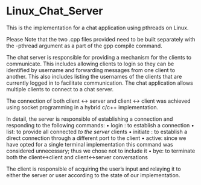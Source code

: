 # Linux_Chat_Server
This is the implementation for a chat application using pthreads on Linux.

Please Note that the two .cpp files provided need to be built separately with the -pthread argument as a part of the gpp compile command.

The chat server is responsible for providing a mechanism for the clients to communicate. This includes allowing clients to login so they can be identified by username and forwarding messages from one client to another. This also includes listing the usernames of the clients that are currently logged in to facilitate communication. The chat application allows multiple clients to connect to a chat server. 

The connection of both client <-> server and client <-> client was achieved using socket programming in a hybrid c/c++ implementation.

In detail, the server is responsible of establishing a connection and responding to the following commands:
  •	login <username>: to establish a connection
  •	list: to provide all connected *to the server* clients
  •	initiate <name>: to establish a direct connection through a different port to the client <name>
  •	active: since we have opted for a single terminal implementation this command was considered unnecessary; thus we chose not to        include it
  •	bye: to terminate both the client<->client and client<->server conversations

The client is responsible of acquiring the user’s input and relaying it to either the server or user according to the state of our implementation. 
